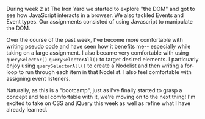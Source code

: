 During week 2 at The Iron Yard we started to explore "the DOM" and got to see how JavaScript interacts in a browser. We also tackled Events and Event types. Our assignments consisted of using Javascript to manipulate the DOM.

Over the course of the past week, I've become more comfortable with writing pseudo code and have seen how it benefits me-- especially while taking on a large assignment. I also became very comfortable with using `querySelector()` `querySelectorAll()` to target desired elements. I particuarly enjoy using `querySelectorAll()` to create a Nodelist and then writing a for-loop to run through each item in that Nodelist. I also feel comfortable with assigning event listeners.

Naturally, as this is a "bootcamp", just as I've finally started to grasp a concept and feel comfortable with it, we're moving on to the next thing! I'm excited to take on CSS and jQuery this week as well as refine what I have already learned.
